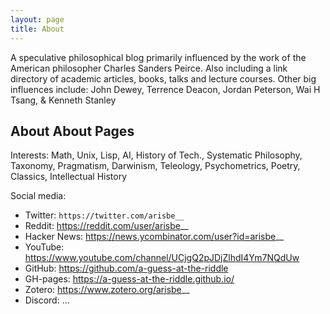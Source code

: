```yaml
---
layout: page
title: About
---
```


A speculative philosophical blog primarily influenced by the work of the American philosopher Charles Sanders Peirce. Also including a link directory of academic articles, books, talks and lecture courses.
Other big influences include: John Dewey, Terrence Deacon, Jordan Peterson, Wai H Tsang, & Kenneth Stanley

## About About Pages

Interests: Math, Unix, Lisp, AI, History of Tech., Systematic Philosophy, Taxonomy, Pragmatism, Darwinism, Teleology, Psychometrics, Poetry, Classics, Intellectual History

Social media:
 - Twitter: `https://twitter.com/arisbe__` 
 - Reddit: https://reddit.com/user/arisbe__
 - Hacker News: https://news.ycombinator.com/user?id=arisbe__
 - YouTube: https://www.youtube.com/channel/UCjgQ2pJDjZlhdI4Ym7NQdUw
 - GitHub: https://github.com/a-guess-at-the-riddle
 - GH-pages: https://a-guess-at-the-riddle.github.io/
 - Zotero: https://www.zotero.org/arisbe__
 - Discord: ...
